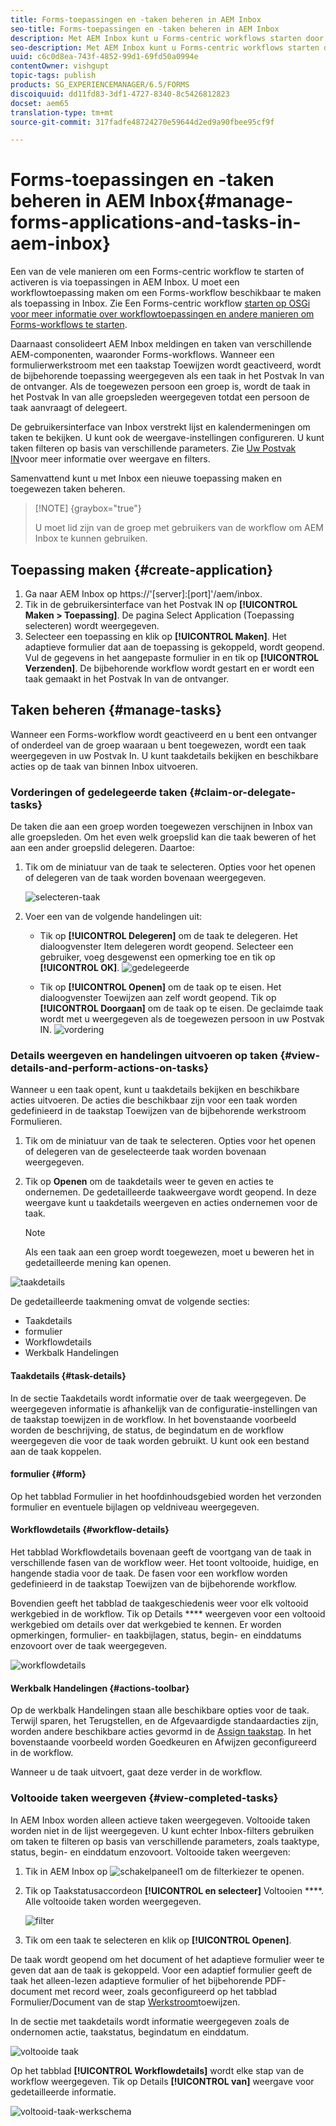 ```yaml
---
title: Forms-toepassingen en -taken beheren in AEM Inbox
seo-title: Forms-toepassingen en -taken beheren in AEM Inbox
description: Met AEM Inbox kunt u Forms-centric workflows starten door toepassingen te verzenden en taken te beheren.
seo-description: Met AEM Inbox kunt u Forms-centric workflows starten door toepassingen te verzenden en taken te beheren.
uuid: c6c0d8ea-743f-4852-99d1-69fd50a0994e
contentOwner: vishgupt
topic-tags: publish
products: SG_EXPERIENCEMANAGER/6.5/FORMS
discoiquuid: dd11fd83-3df1-4727-8340-8c5426812823
docset: aem65
translation-type: tm+mt
source-git-commit: 317fadfe48724270e59644d2ed9a90fbee95cf9f

---
```



# Forms-toepassingen en -taken beheren in AEM Inbox{#manage-forms-applications-and-tasks-in-aem-inbox}

Een van de vele manieren om een Forms-centric workflow te starten of activeren is via toepassingen in AEM Inbox. U moet een workflowtoepassing maken om een Forms-workflow beschikbaar te maken als toepassing in Inbox. Zie Een Forms-centric workflow [starten op OSGi voor meer informatie over workflowtoepassingen en andere manieren om Forms-workflows te starten](../../forms/using/aem-forms-workflow.md#launch).

Daarnaast consolideert AEM Inbox meldingen en taken van verschillende AEM-componenten, waaronder Forms-workflows. Wanneer een formulierwerkstroom met een taakstap Toewijzen wordt geactiveerd, wordt de bijbehorende toepassing weergegeven als een taak in het Postvak In van de ontvanger. Als de toegewezen persoon een groep is, wordt de taak in het Postvak In van alle groepsleden weergegeven totdat een persoon de taak aanvraagt of delegeert.

De gebruikersinterface van Inbox verstrekt lijst en kalendermeningen om taken te bekijken. U kunt ook de weergave-instellingen configureren. U kunt taken filteren op basis van verschillende parameters. Zie [Uw Postvak IN](/help/sites-authoring/inbox.md)voor meer informatie over weergave en filters.

Samenvattend kunt u met Inbox een nieuwe toepassing maken en toegewezen taken beheren.

>[!NOTE] {graybox=&quot;true&quot;}
>
>U moet lid zijn van de groep met gebruikers van de workflow om AEM Inbox te kunnen gebruiken.

## Toepassing maken {#create-application}

1. Ga naar AEM Inbox op https://&#39;[server]:[port]&#39;/aem/inbox.
1. Tik in de gebruikersinterface van het Postvak IN op **[!UICONTROL Maken > Toepassing]**. De pagina Select Application (Toepassing selecteren) wordt weergegeven.
1. Selecteer een toepassing en klik op **[!UICONTROL Maken]**. Het adaptieve formulier dat aan de toepassing is gekoppeld, wordt geopend. Vul de gegevens in het aangepaste formulier in en tik op **[!UICONTROL Verzenden]**. De bijbehorende workflow wordt gestart en er wordt een taak gemaakt in het Postvak In van de ontvanger.

## Taken beheren {#manage-tasks}

Wanneer een Forms-workflow wordt geactiveerd en u bent een ontvanger of onderdeel van de groep waaraan u bent toegewezen, wordt een taak weergegeven in uw Postvak In. U kunt taakdetails bekijken en beschikbare acties op de taak van binnen Inbox uitvoeren.

### Vorderingen of gedelegeerde taken {#claim-or-delegate-tasks}

De taken die aan een groep worden toegewezen verschijnen in Inbox van alle groepsleden. Om het even welk groepslid kan die taak beweren of het aan een ander groepslid delegeren. Daartoe:

1. Tik om de miniatuur van de taak te selecteren. Opties voor het openen of delegeren van de taak worden bovenaan weergegeven.

   ![selecteren-taak](assets/select-task.png)

1. Voer een van de volgende handelingen uit:

   * Tik op **[!UICONTROL Delegeren]** om de taak te delegeren. Het dialoogvenster Item delegeren wordt geopend. Selecteer een gebruiker, voeg desgewenst een opmerking toe en tik op **[!UICONTROL OK]**.
   ![gedelegeerde](assets/delegate.png)

   * Tik op **[!UICONTROL Openen]** om de taak op te eisen. Het dialoogvenster Toewijzen aan zelf wordt geopend. Tik op **[!UICONTROL Doorgaan]** om de taak op te eisen. De geclaimde taak wordt met u weergegeven als de toegewezen persoon in uw Postvak IN.
   ![vordering](assets/claim.png)

### Details weergeven en handelingen uitvoeren op taken {#view-details-and-perform-actions-on-tasks}

Wanneer u een taak opent, kunt u taakdetails bekijken en beschikbare acties uitvoeren. De acties die beschikbaar zijn voor een taak worden gedefinieerd in de taakstap Toewijzen van de bijbehorende werkstroom Formulieren.

1. Tik om de miniatuur van de taak te selecteren. Opties voor het openen of delegeren van de geselecteerde taak worden bovenaan weergegeven.
1. Tik op **Openen** om de taakdetails weer te geven en acties te ondernemen. De gedetailleerde taakweergave wordt geopend. In deze weergave kunt u taakdetails weergeven en acties ondernemen voor de taak.

   >[!NOTE]
   >
   >Als een taak aan een groep wordt toegewezen, moet u beweren het in gedetailleerde mening kan openen.

![taakdetails](assets/task-details.png)

De gedetailleerde taakmening omvat de volgende secties:

* Taakdetails
* formulier
* Workflowdetails
* Werkbalk Handelingen

#### Taakdetails {#task-details}

In de sectie Taakdetails wordt informatie over de taak weergegeven. De weergegeven informatie is afhankelijk van de configuratie-instellingen van de taakstap [](/help/sites-developing/workflows-step-ref.md) toewijzen in de workflow. In het bovenstaande voorbeeld worden de beschrijving, de status, de begindatum en de workflow weergegeven die voor de taak worden gebruikt. U kunt ook een bestand aan de taak koppelen.

#### formulier {#form}

Op het tabblad Formulier in het hoofdinhoudsgebied worden het verzonden formulier en eventuele bijlagen op veldniveau weergegeven.

#### Workflowdetails {#workflow-details}

Het tabblad Workflowdetails bovenaan geeft de voortgang van de taak in verschillende fasen van de workflow weer. Het toont voltooide, huidige, en hangende stadia voor de taak. De fasen voor een workflow worden gedefinieerd in de taakstap [](/help/sites-developing/workflows-step-ref.md) Toewijzen van de bijbehorende workflow.

Bovendien geeft het tabblad de taakgeschiedenis weer voor elk voltooid werkgebied in de workflow. Tik op Details **** weergeven voor een voltooid werkgebied om details over dat werkgebied te kennen. Er worden opmerkingen, formulier- en taakbijlagen, status, begin- en einddatums enzovoort over de taak weergegeven.

![workflowdetails](assets/workflow-details.png)

#### Werkbalk Handelingen {#actions-toolbar}

Op de werkbalk Handelingen staan alle beschikbare opties voor de taak. Terwijl sparen, het Terugstellen, en de Afgevaardigde standaardacties zijn, worden andere beschikbare acties gevormd in de [Assign taakstap](/help/sites-developing/workflows-step-ref.md). In het bovenstaande voorbeeld worden Goedkeuren en Afwijzen geconfigureerd in de workflow.

Wanneer u de taak uitvoert, gaat deze verder in de workflow.

### Voltooide taken weergeven {#view-completed-tasks}

In AEM Inbox worden alleen actieve taken weergegeven. Voltooide taken worden niet in de lijst weergegeven. U kunt echter Inbox-filters gebruiken om taken te filteren op basis van verschillende parameters, zoals taaktype, status, begin- en einddatum enzovoort. Voltooide taken weergeven:

1. Tik in AEM Inbox op ![schakelpaneel1](assets/toggle-side-panel1.png) om de filterkiezer te openen.
1. Tik op Taakstatusaccordeon **[!UICONTROL en selecteer]** Voltooien ****. Alle voltooide taken worden weergegeven.

   ![filter](assets/filter.png)

1. Tik om een taak te selecteren en klik op **[!UICONTROL Openen]**.

De taak wordt geopend om het document of het adaptieve formulier weer te geven dat aan de taak is gekoppeld. Voor een adaptief formulier geeft de taak het alleen-lezen adaptieve formulier of het bijbehorende PDF-document met record weer, zoals geconfigureerd op het tabblad Formulier/Document van de stap [Werkstroom](/help/sites-developing/workflows-step-ref.md)toewijzen.

In de sectie met taakdetails wordt informatie weergegeven zoals de ondernomen actie, taakstatus, begindatum en einddatum.

![voltooide taak](assets/completed-task.png)

Op het tabblad **[!UICONTROL Workflowdetails]** wordt elke stap van de workflow weergegeven. Tik op Details **[!UICONTROL van]** weergave voor gedetailleerde informatie.

![voltooid-taak-werkschema](assets/completed-task-workflow.png)

